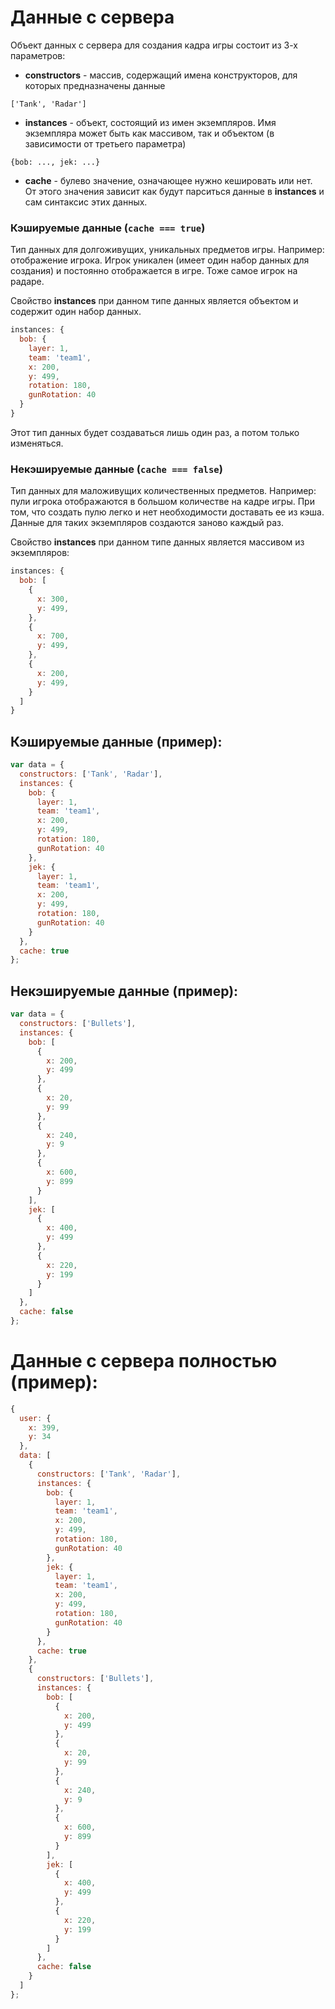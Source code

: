 # Данные с сервера

Объект данных с сервера для создания кадра игры состоит из 3-х параметров:
* **constructors** - массив, содержащий имена конструкторов, для которых предназначены данные

```
['Tank', 'Radar']
```

* **instances** - объект, состоящий из имен экземпляров.
Имя экземпляра может быть как массивом, так и объектом (в зависимости от третьего параметра)

```
{bob: ..., jek: ...}
```

* **cache** - булево значение, означающее нужно кешировать или нет.
От этого значения зависит как будут парситься данные в **instances**
и сам синтаксис этих данных. 

### Кэшируемые данные (`cache === true`)

Тип данных для долгоживущих, уникальных предметов игры. Например: отображение игрока. Игрок уникален (имеет один набор данных для создания) и постоянно отображается в игре. Тоже самое игрок на радаре.

Свойство **instances** при данном типе данных является объектом и содержит один набор данных.

``` js
instances: {
  bob: {
    layer: 1,
    team: 'team1',
    x: 200,
    y: 499,
    rotation: 180,
    gunRotation: 40
  }
}
```

Этот тип данных будет создаваться лишь один раз, а потом только изменяться.

### Некэшируемые данные (`cache === false`)

Тип данных для маложивущих количественных предметов. Например: пули игрока отображаются в большом количестве на кадре игры. При том, что создать пулю легко и нет необходимости доставать ее из кэша.
Данные для таких экземпляров создаются заново каждый раз.

Свойство **instances** при данном типе данных является массивом из экземпляров:

``` js
instances: {
  bob: [
    {
      x: 300,
      y: 499,
    },
    {
      x: 700,
      y: 499,
    },
    {
      x: 200,
      y: 499,
    }
  ]
}
```

## Кэшируемые данные (пример):

``` js
var data = {
  constructors: ['Tank', 'Radar'],
  instances: {
    bob: {
      layer: 1,
      team: 'team1',
      x: 200,
      y: 499,
      rotation: 180,
      gunRotation: 40
    },
    jek: {
      layer: 1,
      team: 'team1',
      x: 200,
      y: 499,
      rotation: 180,
      gunRotation: 40
    }
  },
  cache: true
};
```

## Некэшируемые данные (пример):

``` js
var data = {
  constructors: ['Bullets'],
  instances: {
    bob: [
      {
        x: 200,
        y: 499
      },
      {
        x: 20,
        y: 99
      },
      {
        x: 240,
        y: 9
      },
      {
        x: 600,
        y: 899
      }
    ],
    jek: [
      {
        x: 400,
        y: 499
      },
      {
        x: 220,
        y: 199
      }
    ]
  },
  cache: false
};
```

# Данные с сервера полностью (пример):

``` js
{
  user: {
    x: 399,
    y: 34
  },
  data: [
    {
      constructors: ['Tank', 'Radar'],
      instances: {
        bob: {
          layer: 1,
          team: 'team1',
          x: 200,
          y: 499,
          rotation: 180,
          gunRotation: 40
        },
        jek: {
          layer: 1,
          team: 'team1',
          x: 200,
          y: 499,
          rotation: 180,
          gunRotation: 40
        }
      },
      cache: true
    },
    {
      constructors: ['Bullets'],
      instances: {
        bob: [
          {
            x: 200,
            y: 499
          },
          {
            x: 20,
            y: 99
          },
          {
            x: 240,
            y: 9
          },
          {
            x: 600,
            y: 899
          }
        ],
        jek: [
          {
            x: 400,
            y: 499
          },
          {
            x: 220,
            y: 199
          }
        ]
      },
      cache: false
    }
  ]
};
```
